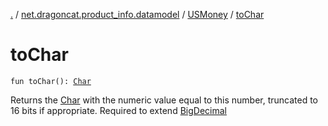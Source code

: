 [.](../../index.md) / [net.dragoncat.product_info.datamodel](../index.md) / [USMoney](index.md) / [toChar](./to-char.md)

# toChar

`fun toChar(): `[`Char`](https://kotlinlang.org/api/latest/jvm/stdlib/kotlin/-char/index.html)

Returns the [Char](https://kotlinlang.org/api/latest/jvm/stdlib/kotlin/-char/index.html) with the numeric value equal to this number, truncated to 16 bits if appropriate.
Required to extend [BigDecimal](https://docs.oracle.com/javase/6/docs/api/java/math/BigDecimal.html)

